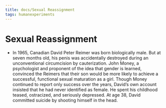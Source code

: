 ```yaml
---
title: docs/Sexual Reassignment
tags: humanexperiments
---
```


# Sexual Reassignment
- In 1965, Canadian David Peter Reimer was born biologically male. But at seven months old, his penis was accidentally destroyed during an unconventional circumcision by cauterization. John Money, a psychologist and proponent of the idea that gender is learned, convinced the Reimers that their son would be more likely to achieve a successful, functional sexual maturation as a girl. Though Money continued to report only success over the years, David’s own account insisted that he had never identified as female. He spent his childhood teased, ostracized, and seriously depressed. At age 38, David committed suicide by shooting himself in the head.